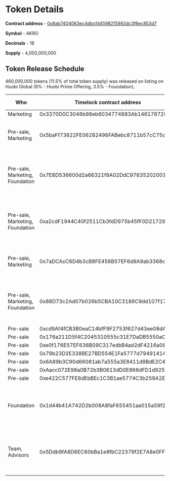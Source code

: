 # Token Details

**Contract address** - [0x8ab7404063ec4dbcfd4598215992dc3f8ec853d7](https://etherscan.io/address/0x8ab7404063ec4dbcfd4598215992dc3f8ec853d7)

**Symbol** - AKRO

**Decimals** - 18

**Supply** - 4,000,000,000


## Token Release Schedule

460,000,000 tokens (11.5% of total token supply) was released on listing on Huobi Global (8% - Huobi Prime Offering, 3.5% - Foundation). 

| **Who**|**Timelock contract address**|**Release date**|**Total number of tokens**|
|----------	|-------------	|---	|---	|
| Marketing |  0x3370D0C3048b98eb6034774883Ab14617872f012 |  16.08.2019 | 80,000,000 | 
| Pre-sale, Marketing |  0x5baFf73622FE06282496FABebc8711b57cC75d42 |  16.09.2019 | 135,000,000 (75,000,000 - Pre-sale, 60,000,000 - Marketing)| 
| Pre-sale, Marketing, Foundation | 0x7E8D536600d2a66321f8A02DdC9763520200145D | 16.10.2019 | 135,000,000 (75,000,000 - Pre-sale, 40,000,000 - Marketing, 20,000,000 - Foundation)|
| Pre-sale, Marketing, Foundation | 0xa2cdF1944C40f2511Cb3fdD975b45fF0D217296c | 16.11.2019 | 195,000,000 (75,000,000 - Pre-sale, 100,000,000 - Marketing, 20,000,000 - Foundation)|
| Pre-sale, Marketing | 0x7aDCAcC6D4b3cB8FE456B57EF6d9A9ab3368d0e8 | 16.12.2019 | 235,000,000 (75,000,000 - Pre-sale, 160,000,000 - Marketing)|
| Pre-sale, Marketing, Foundation | 0x88D73c2Ad07b026b5CBA10C3186C9dd107f171a9 | 16.01.2020 | 235,000,000 (75,000,000 - Pre-sale, 120,000,000 - Marketing, 40,000,000 - Foundation)|
|Pre-sale | 0xcd9Af4fCB3B0eaC14bfF9F2753f627d43ee08dA9 | 16.02.2020 | 75,000,000 | 
| Pre-sale | 0x176a211D5f4C2045310555c31E7DaDB5550aCB58 | 16.03.2020 | 75,000,000 |
| Pre-sale | 0xe0f176E57EF636B09C317edbB4ad2dF4216a0816 | 16.04.2020 | 75,000,000 | 
| Pre-sale | 0x79b23D2E338BE27BD554E1Fa5777d79491414747 | 16.05.2020 | 75,000,000|
| Pre-sale |0x6A89b3C90d66081ab7a555a3E8411d9BdE2C493E |16.06.2020 |75,000,000 |
| Pre-sale | 0xAacc072E98a0B72b3B0613dD0E866dFD1d9257D9 |16.07.2020 |75,000,000|
| Pre-sale |0xe422C577FE8dEbBEc1C3B1ae5774C3b259A2EE76 |16.08.2020 |75,000,000|
| Foundation | 0x1d44b41A742D2b008A8faF655451aa015a59f248 | Unlocking proportionally (1/24) each month since 16.07.2020 till 16.06.2022 | 1,620,000,000 |
| Team, Advisors | 0x5Ddb9fA8D6EC60bBa1e8fbC22379f2E7A8e0FF34 | Unlocking proportionally (1/24) each month since 16.07.2020 till 16.06.2022 | 380,000,000 |
